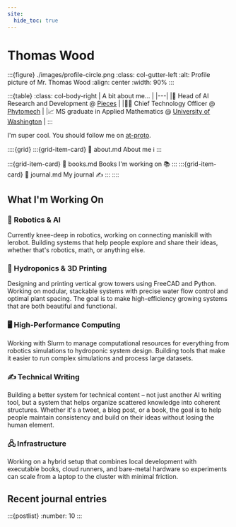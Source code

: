 ```yaml
---
site:
  hide_toc: true
---
```

# Thomas Wood

:::{figure} ./images/profile-circle.png
:class: col-gutter-left
:alt: Profile picture of Mr. Thomas Wood
:align: center
:width: 90%
:::

:::{table}
:class: col-body-right
| A bit about me... |
|---|
|🥼 Head of AI Research and Development @ [Pieces](https://piecestech.com/) |
|👨‍💻 Chief Technology Officer @ [Phytomech](https://phytomech.com/) |
|📈 MS graduate in Applied Mathematics @ [University of Washington](https://washington.edu) |
:::

I'm super cool. You should follow me on [at-proto](https://deer.social/profile/did:plc:6amf2dzllh6lvnsqxsr4nf6e).

::::{grid}
:::{grid-item-card}
:link: about.md
About me ℹ️
:::
<!-- :::{grid-item-card}
:link: projects.md
Projects I've worked on 🔧
::: -->
:::{grid-item-card}
:link: books.md
Books I'm working on 📚
:::
:::{grid-item-card}
:link: journal.md
My journal ✍️ 
:::
::::

## What I'm Working On

### 🤖 Robotics & AI
Currently knee-deep in robotics, working on connecting maniskill with lerobot. Building systems that help people explore and share their ideas, whether that's robotics, math, or anything else.

### 🌱 Hydroponics & 3D Printing
Designing and printing vertical grow towers using FreeCAD and Python. Working on modular, stackable systems with precise water flow control and optimal plant spacing. The goal is to make high-efficiency growing systems that are both beautiful and functional.

### 🖥️ High-Performance Computing
Working with Slurm to manage computational resources for everything from robotics simulations to hydroponic system design. Building tools that make it easier to run complex simulations and process large datasets.

### ✍️ Technical Writing
Building a better system for technical content – not just another AI writing tool, but a system that helps organize scattered knowledge into coherent structures. Whether it's a tweet, a blog post, or a book, the goal is to help people maintain consistency and build on their ideas without losing the human element.

### 🖧 Infrastructure
Working on a hybrid setup that combines local development with executable books, cloud runners, and bare-metal hardware so experiments can scale from a laptop to the cluster with minimal friction.

## Recent journal entries

:::{postlist}
:number: 10
:::


